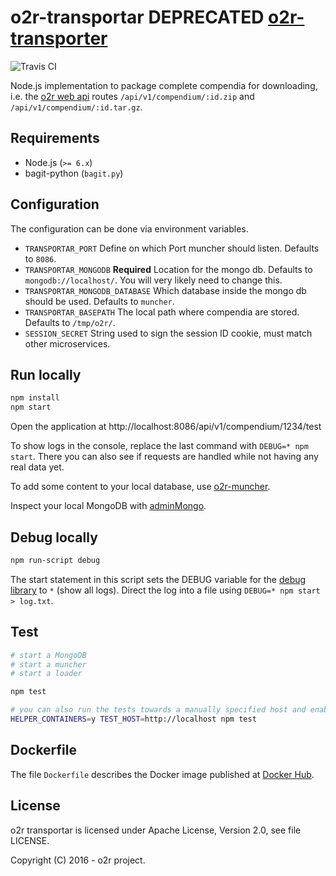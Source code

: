 # o2r-transportar __DEPRECATED__ [o2r-transporter](https://github.com/o2r-project/o2r-transporter)

![Travis CI](https://api.travis-ci.org/o2r-project/o2r-transportar.svg)

Node.js implementation to package complete compendia for downloading, i.e. the [o2r web api](http://o2r.info/o2r-web-api) routes `/api/v1/compendium/:id.zip` and `/api/v1/compendium/:id.tar.gz`.

## Requirements

- Node.js (`>= 6.x`)
- bagit-python (`bagit.py`)

## Configuration

The configuration can be done via environment variables.

- `TRANSPORTAR_PORT`
  Define on which Port muncher should listen. Defaults to `8086`.
- `TRANSPORTAR_MONGODB` __Required__
  Location for the mongo db. Defaults to `mongodb://localhost/`. You will very likely need to change this.
- `TRANSPORTAR_MONGODB_DATABASE`
  Which database inside the mongo db should be used. Defaults to `muncher`.
- `TRANSPORTAR_BASEPATH`
  The local path where compendia are stored. Defaults to `/tmp/o2r/`.
- `SESSION_SECRET`
  String used to sign the session ID cookie, must match other microservices.

## Run locally

```bash
npm install
npm start
```

Open the application at http://localhost:8086/api/v1/compendium/1234/test

To show logs in the console, replace the last command with `DEBUG=* npm start`. There you can also see if requests are handled while not having any real data yet.

To add some content to your local database, use [o2r-muncher](https://github.com/o2r-project/o2r-muncher).

Inspect your local MongoDB with [adminMongo](https://mrvautin.com/adminmongo/).

## Debug locally

```bash
npm run-script debug
```

The start statement in this script sets the DEBUG variable for the [debug library](https://www.npmjs.com/package/debug) to `*` (show all logs).
Direct the log into a file using `DEBUG=* npm start > log.txt`.

## Test

```bash
# start a MongoDB
# start a muncher
# start a loader

npm test

# you can also run the tests towards a manually specified host and enable prototypical containers for muncher and loader
HELPER_CONTAINERS=y TEST_HOST=http://localhost npm test
```

## Dockerfile

The file `Dockerfile` describes the Docker image published at [Docker Hub](https://hub.docker.com/r/o2rproject/o2r-transportar/).

## License

o2r transportar is licensed under Apache License, Version 2.0, see file LICENSE.

Copyright (C) 2016 - o2r project.
